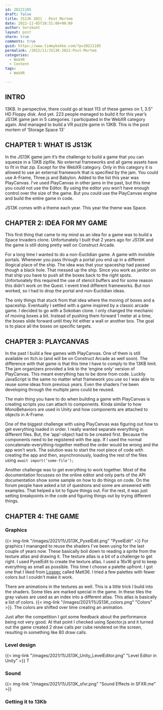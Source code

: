 ```yaml
---
id: 20221105
draft: false
title: JS13K 2021 - Post Mortem
date: 2022-11-05T18:51:00+00:00
author: Sorskoot
layout: post
share: true
comments: true
guid: https://www.timmykokke.com/?p=20211105
permalink: /2022/11/JS13K-2021-Post-Mortem
categories:
  - WebXR
  - Content
tags:
  - WebXR

---
```

## INTRO
13KB. In perspective, there could go at least 113 of these games on 1, 3.5” HD Floppy disk.
And yet. 223 people managed to build it for this year’s JS13K game jam in 5 categories.
I participated in the WebXR category again. And managed to build a VR puzzle game in 13KB.
This is the post mortem of ‘Storage Space 13’

## CHAPTER 1: WHAT IS JS13K
In the JS13K game jam it’s the challenge to build a game that you can squeeze in a 13KB zipfile. No external frameworks and all game assets have to fit in that zip.
Except for the WebXR category. Only in this category it is allowed to use an external framework that is specified by the jam. You could use A-Frame, Three.js and Babylon. Added to the list this year was PlayCanvas. I’ve used PlayCanvas in other jams in the past, but this time you could not use the Editor. By using the editor you won’t have enough control over the size of the game. But you could use the PlayCanvas engine and build the entire game in code.

JS13K comes with a theme each year. This year the theme was Space. 

## CHAPTER 2: IDEA FOR MY GAME
This first thing that came to my mind as an idea for a game was to build a Space Invaders clone. Unfortunately I built that 2 years ago for JS13K and the game is still doing pretty well on Construct Arcade. 

For a long time I wanted to do a non-Euclidian game. A game with invisible portals. Whenever you pass through a portal you end up in a different illogical place of the ship. The idea was that your spaceship had passed though a black hole. That messed up the ship. Since you work as janitor on that ship you have to push all the boxes back to the right spots. Unfortunately this required the use of stencil buffers and for some reason this didn’t work on the Quest. I event tried different frameworks. But non worked, so I had to drop the portal and non-Euclidian ideas.

The only things that stuck from that idea where the moving of boxes and a spaceship. Eventually I settled with a game inspired by a classic arcade game. I decided to go with a Sokoban clone. I only changed the mechanic of moving boxes a bit. Instead of pushing them forward 1 meter at a time, the boxes slide forward until they hit either a wall or another box. The goal is to place all the boxes on specific targets.     

## CHAPTER 3: PLAYCANVAS
In the past I build a few games with PlayCanvas. One of them is still available on Itch.io (and will be on Construct Arcade as well soon). The difference with that game is that this time I have to comply to the 13KB limit. The jam organizers provided a link to the ‘engine only’ version of PlayCanvas. This meant everything has to be done from code. Luckily JavaScript is the same no matter what framework you use so I was able to reuse some ideas from previous years. Even the shaders I’ve been developing through the multiple jams could be reused. 

The main thing you have to do when building a game with PlayCanvas is creating scripts you can attach to components. Kinda similar to how MonoBehaviors are used in Unity and how components are attached to objects in A-Frame. 

One of the biggest challenge with using PlayCanvas was figuring out how to get everything loaded in order. I really wanted separate everything in different files. But, the ‘app’-object had to be created first. Because the components need to be registered with the app. If I used the normal concatenate-everything-together method the order would be wrong and the app won’t work. The solution was to start the root piece of code with creating the app and then, asynchronously, loading the rest of the files using `await import(‘some-file’);`

Another challenge was to get everything to work together. Most of the documentation focusses on the online editor and only parts of the API documentation show some sample on how to do things on code. On the forum people have asked a lot of questions and some are answered with examples. That helped a lot to figure things out. For the rest, it was just setting breakpoints in the code and figuring things out by trying different things. 

## CHAPTER 4: THE GAME

### Graphics
{{< img-link "/images/2021/11/JS13K_PyxelEdit.png" "PyxelEdit" >}}
For graphics I mananged to reuse the shaders I've been using for the last couple of years now. These basically boil down to reading a sprite from the texture atlas and drawing it. The texture atlas is a bit of a challenge to get right. I used PyxelEdit to create the texture atlas. I used a 16x16 grid to keep everything as small as possible. This time I choose a palette upfront. I got one that I liked from [Lospec](https://lospec.com/palette-list/matt36) called Matt36. I tried a few palettes with fewer colors but I couldn't make it work. 

There are animations in the textures as well. This is a little trick I build into the shaders. Some tiles are marked special in the game. In these tiles the gray values are used as an index into a different atlas. This atlas is basically a list of colors. 
 {{< img-link "/images/2021/11/JS13K_colors.png" "Colors" >}}. The colors are shifted over time creating an animation.

Just after the competition I got some feedback about the performance being not very good. At that point I checked using Spector.js and it turned out the game created 2 draw calls per cube rendered on the screen, resulting in something like 80 draw calls.   

###	Level design
{{< img-link "/images/2021/11/JS13K_Unity_LevelEditor.png" "Level Editor in Unity" >}}
T
###	Sound
{{< img-link "/images/2021/11/JS13K_sfxr.png" "Sound Effects in SFXR.me" >}}

###	Getting it to 13Kb


